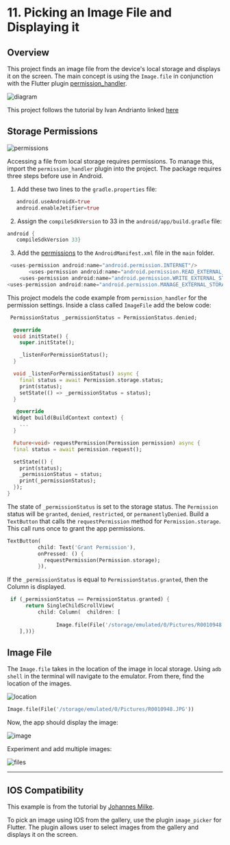# 11. Picking an Image File and Displaying it

## Overview

This project finds an image file from the device's local storage and displays it on the screen. The main concept is using the `Image.file` in conjunction with the Flutter plugin [permission_handler](https://pub.dev/packages/permission_handler).

![diagram](docs/diagram2.png)

This project follows the tutorial by Ivan Andrianto linked [here](https://www.woolha.com/tutorials/flutter-display-image-from-file-examples#:~:text=In%20Flutter%2C%20displaying%20an%20image,you%20can%20also%20use%20FileImage%20)

## Storage Permissions 

![permissions](docs/permissions.gif)

 Accessing a file from local storage requires permissions. To manage this, import the `permission_handler` plugin into the project. The package requires three steps before use in Android. 
 
 1. Add these two lines to the `gradle.properties` file:

 ```dart
    android.useAndroidX=true
    android.enableJetifier=true
 ```

 2. Assign the `compileSdkVersion` to 33 in the `android/app/build.gradle` file:

 ```dart
android {
    compileSdkVersion 33}
 ```

 3. Add the [permissions](https://github.com/Baseflow/flutter-permission-handler/blob/master/permission_handler/example/android/app/src/main/AndroidManifest.xml) to the `AndroidManifest.xml` file in the `main` folder.

```dart
 <uses-permission android:name="android.permission.INTERNET"/>
       <uses-permission android:name="android.permission.READ_EXTERNAL_STORAGE"/>
    <uses-permission android:name="android.permission.WRITE_EXTERNAL_STORAGE"/>
<uses-permission android:name="android.permission.MANAGE_EXTERNAL_STORAGE" />
```

This project models the code example from `permission_handler` for the permission settings. Inside a class called `ImageFile` add the below code:

```dart
 PermissionStatus _permissionStatus = PermissionStatus.denied;

  @override
  void initState() {
    super.initState();

    _listenForPermissionStatus();
  }

  void _listenForPermissionStatus() async {
    final status = await Permission.storage.status;
    print(status);
    setState(() => _permissionStatus = status);
  }

   @override
  Widget build(BuildContext context) {
    ...
  }

  Future<void> requestPermission(Permission permission) async {
  final status = await permission.request();

  setState(() {
    print(status);
    _permissionStatus = status;
    print(_permissionStatus);
  });
}
```
 
The state of `_permissionStatus` is set to the storage status. The `Permission` status will be `granted`, `denied`, `restricted`, or `permanentlyDenied`. Build a `TextButton` that calls the `requestPermission` method for `Permission.storage`. This call runs once to grant the app permissions.

```dart
TextButton(
          child: Text('Grant Permission'),
          onPressed: () {
            requestPermission(Permission.storage);
          }),
```

If the `_permissionStatus` is equal to `PermissionStatus.granted`, then the Column is displayed.

```dart
 if (_permissionStatus == PermissionStatus.granted) {
      return SingleChildScrollView(
          child: Column(  children: [
        
                Image.file(File('/storage/emulated/0/Pictures/R0010948.JPG')),
    ],))}
```

## Image File

The `Image.file` takes in the location of the image in local storage. Using `adb shell` in the terminal will navigate to the emulator. From there, find the location of the images. 

![location](docs/location.png)

```dart
Image.file(File('/storage/emulated/0/Pictures/R0010948.JPG'))
```

Now, the app should display the image:

![image](docs/image.png)

Experiment and add multiple images:

![files](docs/files.png)

---

## IOS Compatibility 

This example is from the tutorial by [Johannes Milke](https://youtu.be/MSv38jO4EJk). 

To pick an image using IOS from the gallery, use the plugin `image_picker` for Flutter. The plugin allows user to select images from the gallery and displays it on the screen. 